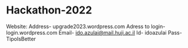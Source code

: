 # Hackathon-2022

Website:
Address- upgrade2023.wordpress.com
Adress to login- login.wordpress.com
Email- ido.azulai@mail.huji.ac.il
Id- idoazulai
Pass- TipoIsBetter
